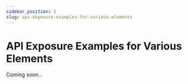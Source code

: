 ```yaml
---
sidebar_position: 2
slug: api-exposure-examples-for-various-elements
---
```


# API Exposure Examples for Various Elements

Coming soon...
